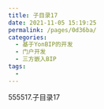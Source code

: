 ```yaml
---
title: 子目录17
date: 2021-11-05 15:19:25
permalink: /pages/0d36ba/
categories:
  - 基于YonBIP的开发
  - 门户开发
  - 三方嵌入BIP
tags:
  - 
---
```

555517.子目录17
